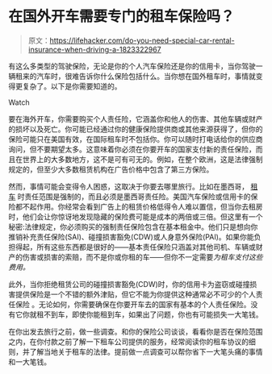 # 在国外开车需要专门的租车保险吗？

> 原文：<https://lifehacker.com/do-you-need-special-car-rental-insurance-when-driving-a-1823322967>

有这么多类型的驾驶保险，无论是你的个人汽车保险还是你的信用卡，当你驾驶一辆租来的汽车时，很难告诉你什么保险包括什么。当你想在国外租车时，事情就变得更复杂了。以下是你需要知道的。

Watch

要在海外开车，你需要购买个人责任险，它涵盖你和他人的伤害、其他车辆或财产的损坏以及死亡。你可能已经通过你的健康保险提供商或其他来源获得了，但你的保险可能只在美国有效，在国际租车时不包括你。你可以随时打电话给你的供应商询问，但不要期望太多。这意味着你必须在你要开车的国家支付新的责任保险，而且在世界上的大多数地方，这不是可有可无的。例如，在整个欧洲，这是法律强制规定的，但至少大多数租赁机构在广告价格中包含了第三方保险。

然而，事情可能会变得令人困惑，这取决于你要去哪里旅行。比如在墨西哥， [租车](https://www.sfgate.com/mexico/mexicomix/article/Renting-a-car-in-Mexico-What-you-need-to-know-3787891.php) 时责任范围是强制的，而且必须是墨西哥责任险。美国汽车保险或信用卡的保险都不起作用。你经常会看到广告上的租赁价格低得令人难以置信，但当你去租房时，他们会让你惊讶地发现隐藏的保险费可能是成本的两倍或三倍。但这里有一个秘密:法律规定，你必须购买的强制责任保险包含在基本租金中。他们只是想向你推销补充责任保险(SAI)、碰撞损害豁免(CDW)或人身意外保险(PAI)。如果你能负担得起，所有这些东西都是很好的——基本责任保险只涵盖对其他司机、车辆或财产的伤害或损害的索赔，而不是你或你租的车——但你不一定需要*为租车支付这些费用。*

此外，当你拒绝租赁公司的碰撞损害豁免(CDW)时，你的信用卡为盗窃或碰撞损害提供保险是一个不错的额外津贴，但它不能为你提供这种通常必不可少的个人责任保险 。无论如何，你需要确保在你要开车去的国家有基本的个人责任保险。没有它你就租不到车，即使你能租到车，如果出了问题，你也有可能损失一大笔钱。

在你出发去旅行之前，做一些调查。和你的保险公司谈谈，看看你是否在保险范围之内，在你付款之前了解一下租车公司提供的服务，经常阅读你的租车协议的细则，并了解当地关于租车的法律。提前做一点调查可以帮你省下一大笔头痛的事情和一大笔钱。